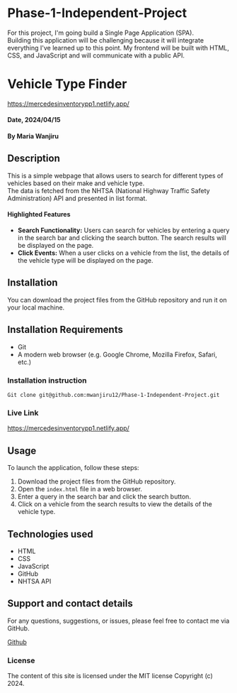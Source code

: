 # Phase-1-Independent-Project
For this project, I'm going build a Single Page Application (SPA). 
</br>Building this application will be challenging because it will integrate everything I've learned up to this point. My frontend will be built with HTML, CSS, and JavaScript and will communicate with a public API.
# Vehicle Type Finder
https://mercedesinventorypp1.netlify.app/
#### Date, 2024/04/15

#### By  Maria Wanjiru

## Description

This is a simple webpage that allows users to search for different types of vehicles based on their make and vehicle type. 
</br>The data is fetched from the NHTSA (National Highway Traffic Safety Administration) API and presented in list format.
</br>
#### Highlighted Features

-   **Search Functionality:**  Users can search for vehicles by entering a query in the search bar and clicking the search button. The search results will be displayed on the page.
-   **Click Events:**  When a user clicks on a vehicle from the list, the details of the vehicle type will be displayed on the page.

## Installation

You can download the project files from the GitHub repository and run it on your local machine.

## Installation Requirements

-   Git
-   A modern web browser (e.g. Google Chrome, Mozilla Firefox, Safari, etc.)

### Installation instruction

`Git clone git@github.com:mwanjiru12/Phase-1-Independent-Project.git`

### Live Link

https://mercedesinventorypp1.netlify.app/
## Usage

To launch the application, follow these steps:

1.  Download the project files from the GitHub repository.
2.  Open the  `index.html`  file in a web browser.
3.  Enter a query in the search bar and click the search button.
4.  Click on a vehicle from the search results to view the details of the vehicle type.

## Technologies used

-   HTML
-   CSS
-   JavaScript
-   GitHub
-   NHTSA API

## Support and contact details

For any questions, suggestions, or issues, please feel free to contact me via GitHub.

[Github](https://github.com/mwanjiru12)
### License

The content of this site is licensed under the MIT license Copyright (c) 2024.
